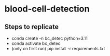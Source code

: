 # blood-cell-detection



## Steps to replicate

- conda create -n bc_detec python=3.11 
- conda activate bc_detec
- (only on first run) pip install -r requirements.txt



